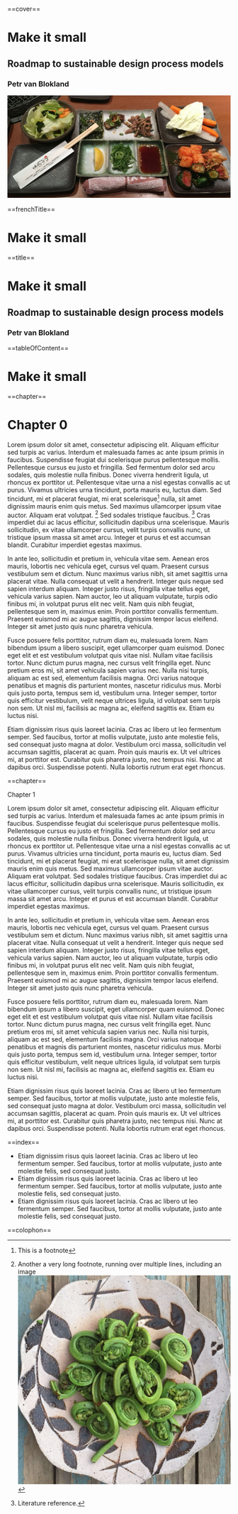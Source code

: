 ==cover==

# Make it small

## Roadmap to sustainable design process models

### Petr van Blokland

![](../resources/images/cookbot10.jpg)

==frenchTitle==

# Make it small

==title==

# Make it small

## Roadmap to sustainable design process models

### Petr van Blokland

==tableOfContent==

# Make it small

==chapter==

# Chapter 0

Lorem ipsum dolor sit amet, consectetur adipiscing elit. Aliquam efficitur sed turpis ac varius. Interdum et malesuada fames ac ante ipsum primis in faucibus. Suspendisse feugiat dui scelerisque purus pellentesque mollis. Pellentesque cursus eu justo et fringilla. Sed fermentum dolor sed arcu sodales, quis molestie nulla finibus. Donec viverra hendrerit ligula, ut rhoncus ex porttitor ut. Pellentesque vitae urna a nisl egestas convallis ac ut purus. Vivamus ultricies urna tincidunt, porta mauris eu, luctus diam. Sed tincidunt, mi et placerat feugiat, mi erat scelerisque[^fn1] nulla, sit amet dignissim mauris enim quis metus. Sed maximus ullamcorper ipsum vitae auctor. Aliquam erat volutpat. [^fn2] Sed sodales tristique faucibus. [^lit123] Cras imperdiet dui ac lacus efficitur, sollicitudin dapibus urna scelerisque. Mauris sollicitudin, ex vitae ullamcorper cursus, velit turpis convallis nunc, ut tristique ipsum massa sit amet arcu. Integer et purus et est accumsan blandit. Curabitur imperdiet egestas maximus.

[^fn1]: This is a footnote
[^fn2]: Another a very long footnote, running over multiple lines, including an image ![](../resources/images/cookbot1.jpg)

[^lit123]: Literature reference.

In ante leo, sollicitudin et pretium in, vehicula vitae sem. Aenean eros mauris, lobortis nec vehicula eget, cursus vel quam. Praesent cursus vestibulum sem et dictum. Nunc maximus varius nibh, sit amet sagittis urna placerat vitae. Nulla consequat ut velit a hendrerit. Integer quis neque sed sapien interdum aliquam. Integer justo risus, fringilla vitae tellus eget, vehicula varius sapien. Nam auctor, leo ut aliquam vulputate, turpis odio finibus mi, in volutpat purus elit nec velit. Nam quis nibh feugiat, pellentesque sem in, maximus enim. Proin porttitor convallis fermentum. Praesent euismod mi ac augue sagittis, dignissim tempor lacus eleifend. Integer sit amet justo quis nunc pharetra vehicula.

Fusce posuere felis porttitor, rutrum diam eu, malesuada lorem. Nam bibendum ipsum a libero suscipit, eget ullamcorper quam euismod. Donec eget elit et est vestibulum volutpat quis vitae nisl. Nullam vitae facilisis tortor. Nunc dictum purus magna, nec cursus velit fringilla eget. Nunc pretium eros mi, sit amet vehicula sapien varius nec. Nulla nisi turpis, aliquam ac est sed, elementum facilisis magna. Orci varius natoque penatibus et magnis dis parturient montes, nascetur ridiculus mus. Morbi quis justo porta, tempus sem id, vestibulum urna. Integer semper, tortor quis efficitur vestibulum, velit neque ultrices ligula, id volutpat sem turpis non sem. Ut nisl mi, facilisis ac magna ac, eleifend sagittis ex. Etiam eu luctus nisi.

Etiam dignissim risus quis laoreet lacinia. Cras ac libero ut leo fermentum semper. Sed faucibus, tortor at mollis vulputate, justo ante molestie felis, sed consequat justo magna at dolor. Vestibulum orci massa, sollicitudin vel accumsan sagittis, placerat ac quam. Proin quis mauris ex. Ut vel ultrices mi, at porttitor est. Curabitur quis pharetra justo, nec tempus nisi. Nunc at dapibus orci. Suspendisse potenti. Nulla lobortis rutrum erat eget rhoncus.

==chapter==

Chapter 1

Lorem ipsum dolor sit amet, consectetur adipiscing elit. Aliquam efficitur sed turpis ac varius. Interdum et malesuada fames ac ante ipsum primis in faucibus. Suspendisse feugiat dui scelerisque purus pellentesque mollis. Pellentesque cursus eu justo et fringilla. Sed fermentum dolor sed arcu sodales, quis molestie nulla finibus. Donec viverra hendrerit ligula, ut rhoncus ex porttitor ut. Pellentesque vitae urna a nisl egestas convallis ac ut purus. Vivamus ultricies urna tincidunt, porta mauris eu, luctus diam. Sed tincidunt, mi et placerat feugiat, mi erat scelerisque nulla, sit amet dignissim mauris enim quis metus. Sed maximus ullamcorper ipsum vitae auctor. Aliquam erat volutpat. Sed sodales tristique faucibus. Cras imperdiet dui ac lacus efficitur, sollicitudin dapibus urna scelerisque. Mauris sollicitudin, ex vitae ullamcorper cursus, velit turpis convallis nunc, ut tristique ipsum massa sit amet arcu. Integer et purus et est accumsan blandit. Curabitur imperdiet egestas maximus.

In ante leo, sollicitudin et pretium in, vehicula vitae sem. Aenean eros mauris, lobortis nec vehicula eget, cursus vel quam. Praesent cursus vestibulum sem et dictum. Nunc maximus varius nibh, sit amet sagittis urna placerat vitae. Nulla consequat ut velit a hendrerit. Integer quis neque sed sapien interdum aliquam. Integer justo risus, fringilla vitae tellus eget, vehicula varius sapien. Nam auctor, leo ut aliquam vulputate, turpis odio finibus mi, in volutpat purus elit nec velit. Nam quis nibh feugiat, pellentesque sem in, maximus enim. Proin porttitor convallis fermentum. Praesent euismod mi ac augue sagittis, dignissim tempor lacus eleifend. Integer sit amet justo quis nunc pharetra vehicula.

Fusce posuere felis porttitor, rutrum diam eu, malesuada lorem. Nam bibendum ipsum a libero suscipit, eget ullamcorper quam euismod. Donec eget elit et est vestibulum volutpat quis vitae nisl. Nullam vitae facilisis tortor. Nunc dictum purus magna, nec cursus velit fringilla eget. Nunc pretium eros mi, sit amet vehicula sapien varius nec. Nulla nisi turpis, aliquam ac est sed, elementum facilisis magna. Orci varius natoque penatibus et magnis dis parturient montes, nascetur ridiculus mus. Morbi quis justo porta, tempus sem id, vestibulum urna. Integer semper, tortor quis efficitur vestibulum, velit neque ultrices ligula, id volutpat sem turpis non sem. Ut nisl mi, facilisis ac magna ac, eleifend sagittis ex. Etiam eu luctus nisi.

Etiam dignissim risus quis laoreet lacinia. Cras ac libero ut leo fermentum semper. Sed faucibus, tortor at mollis vulputate, justo ante molestie felis, sed consequat justo magna at dolor. Vestibulum orci massa, sollicitudin vel accumsan sagittis, placerat ac quam. Proin quis mauris ex. Ut vel ultrices mi, at porttitor est. Curabitur quis pharetra justo, nec tempus nisi. Nunc at dapibus orci. Suspendisse potenti. Nulla lobortis rutrum erat eget rhoncus.

==index==

* Etiam dignissim risus quis laoreet lacinia. Cras ac libero ut leo fermentum semper. Sed faucibus, tortor at mollis vulputate, justo ante molestie felis, sed consequat justo.
* Etiam dignissim risus quis laoreet lacinia. Cras ac libero ut leo fermentum semper. Sed faucibus, tortor at mollis vulputate, justo ante molestie felis, sed consequat justo.
* Etiam dignissim risus quis laoreet lacinia. Cras ac libero ut leo fermentum semper. Sed faucibus, tortor at mollis vulputate, justo ante molestie felis, sed consequat justo.

==colophon==